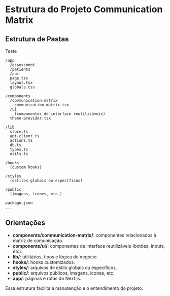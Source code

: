 # Estrutura do Projeto Communication Matrix

## Estrutura de Pastas
Teste
```
/app
  /assessment
  /patients
  /api
  page.tsx
  layout.tsx
  globals.css

/components
  /communication-matrix
    communication-matrix.tsx
  /ui
    (componentes de interface reutilizáveis)
  theme-provider.tsx

/lib
  store.ts
  api-client.ts
  actions.ts
  db.ts
  types.ts
  utils.ts

/hooks
  (custom hooks)

/styles
  (estilos globais ou específicos)

/public
  (imagens, ícones, etc.)

package.json
...
```

## Orientações
- **components/communication-matrix/**: componentes relacionados à matriz de comunicação.
- **components/ui/**: componentes de interface reutilizáveis (botões, inputs, etc).
- **lib/**: utilitários, tipos e lógica de negócio.
- **hooks/**: hooks customizados.
- **styles/**: arquivos de estilo globais ou específicos.
- **public/**: arquivos públicos, imagens, ícones, etc.
- **app/**: páginas e rotas do Next.js.

Essa estrutura facilita a manutenção e o entendimento do projeto. 